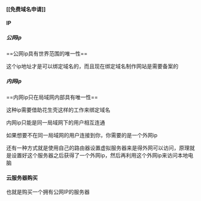 #### [[免费域名申请]]

#### IP

##### 公网ip

==公网ip具有世界范围的唯一性==

这个ip地址才是可以绑定域名的，而且现在绑定域名制作网站是需要备案的

##### 内网ip

==内网ip只在局域网内部具有唯一性==

这种ip需要借助花生壳这样的工作来绑定域名

内网ip只能是同一局域网下的用户相互连通

如果想要不在同一局域网的用户连接到你，你需要的是一个外网ip

还有一种方式就是使用自己的路由器设置虚拟服务器来是得外网可以访问，原理就是设置好这个服务器之后获得了一个外网ip，然后再利用这个外网ip来访问本地电脑

#### 云服务器购买

也就是购买一个拥有公网IP的服务器